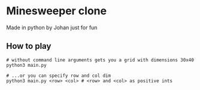 # Minesweeper clone

Made in python by Johan just for fun

## How to play

```
# without command line arguments gets you a grid with dimensions 30x40
python3 main.py

# ...or you can specify row and col dim
python3 main.py <row> <col> # <row> and <col> as positive ints
```
